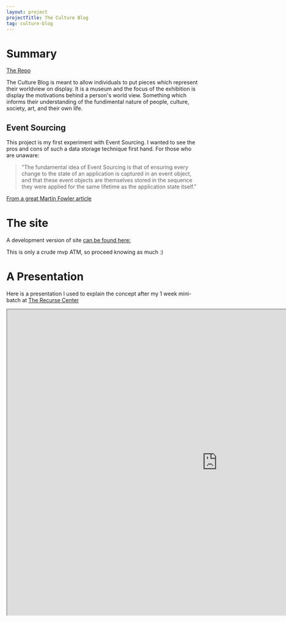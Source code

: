 ```yaml
---
layout: project
projectTitle: The Culture Blog
tag: culture-blog
--- 
```

# Summary

[The Repo](https://github.com/kennette21/culture-blog/tree/master/client)

The Culture Blog is meant to allow individuals to put pieces which represent their worldview on display. It is a museum and the focus of the exhibition is display the motivations behind a person's world view. Something which informs their understanding of the fundimental nature of people, culture, society, art, and their own life.

## Event Sourcing

This project is my first experiment with Event Sourcing. I wanted to see the pros and cons of such a data storage technique first hand. For those who are unaware:
> "The fundamental idea of Event Sourcing is that of ensuring every change to the state of an application is captured in an event object, and that these event objects are themselves stored in the sequence they were applied for the same lifetime as the application state itself."

[From a great Martin Fowler article](https://martinfowler.com/eaaDev/EventSourcing.html)

# The site

A development version of site [can be found here:](https://culture-blog-84dd9.web.app/login)

This is only a crude mvp ATM, so proceed knowing as much :)

# A Presentation

Here is a presentation I used to explain the concept after my 1 week mini-batch at [The Recurse Center](https://www.recurse.com/)

<iframe width="1100" height="800" src="https://prezi.com/view/4m81_rq9pude/embed" webkitallowfullscreen="1" mozallowfullscreen="1" allowfullscreen="1"></iframe>


